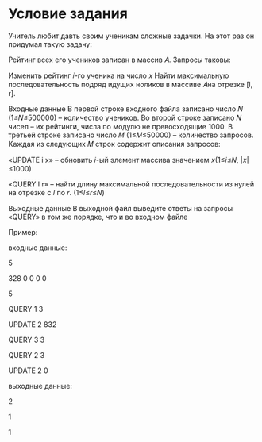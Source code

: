 # Условие задания
Учитель любит давть своим ученикам сложные задачки. На этот раз он придумал такую задачу:

Рейтинг всех его учеников записан в массив 𝐴. Запросы таковы:

Изменить рейтинг 𝑖-го ученика на число 𝑥
Найти максимальную последовательность подряд идущих ноликов в массиве 𝐴на отрезке [l, r].

Входные данные
В первой строке входного файла записано число 𝑁 (1≤𝑁≤500000) – количество учеников. Во второй строке записано 𝑁 чисел – их рейтинги,
числа по модулю не превосходящие 1000. В третьей строке записано число 𝑀 (1≤𝑀≤50000) – количество запросов.
Каждая из следующих 𝑀 строк содержит описания запросов:

«UPDATE i x» – обновить 𝑖-ый элемент массива значением 𝑥(1≤𝑖≤𝑁, |𝑥|≤1000)

«QUERY l r» – найти длину максимальной последовательности из нулей на отрезке с 𝑙 по 𝑟. (1≤𝑙≤𝑟≤𝑁)

Выходные данные
В выходной файл выведите ответы на запросы «QUERY» в том же порядке, что и во входном файле

Пример:

входные данные:

5

328 0 0 0 0

5

QUERY 1 3

UPDATE 2 832

QUERY 3 3

QUERY 2 3

UPDATE 2 0

выходные данные:

2

1

1
